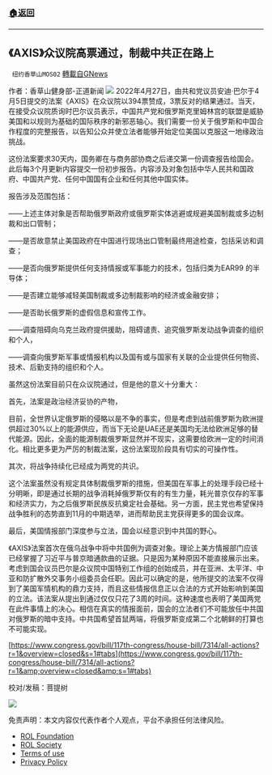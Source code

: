 ###  [:house:返回](README.md)
---


## 《AXIS》众议院高票通过，制裁中共正在路上
` 纽约香草山MOS02` [轉載自GNews](https://gnews.org/zh-hans/2432312/)

作者：香草山健身部-正道新闻
 ![](https://cdn.discordapp.com/attachments/902205163622776852/956563844661121124/image0.png) 
2022年4月27日，由共和党议员安迪·巴尔于4月5日提交的法案《AXIS》在众议院以394票赞成，3票反对的结果通过。当天，在接受众议院质询时巴尔议员表示，中国共产党和俄罗斯克里姆林宫的联盟是威胁美国和以规则为基础的国际秩序的新邪恶轴心。我们需要一份关于俄罗斯和中国合作程度的完整报告，以告知公众并使立法者能够开始定位美国以克服这一地缘政治挑战。
 
这份法案要求30天内，国务卿在与商务部协商之后递交第一份调查报告给国会。此后每3个月更新内容提交一份初步报告。内容涉及对象包括中华人民共和国政府、中国共产党、任何中国国有企业和任何其他中国实体。
 
报告涉及范围包括：
 
——上述主体对象是否帮助俄罗斯政府或俄罗斯实体逃避或规避美国制裁或多边制裁和出口管制；
 
——是否故意禁止美国政府在中国进行现场出口管制最终用途检查，包括采访和调查；
 
——是否向俄罗斯提供任何支持情报或军事能力的技术，包括归类为EAR99 的半导体；
 
——是否建立能够减轻美国制裁或多边制裁影响的经济或金融安排；
 
——是否助长俄罗斯的虚假信息和宣传工作。
 
——调查阻碍向乌克兰政府提供援助，阻碍谴责、追究俄罗斯发动战争调查的组织和个人，
 
——调查向俄罗斯军事或情报机构以及国有或与国家有关联的企业提供任何物资、技术、后勤支持的组织和个人。
 
虽然这份法案目前只在众议院通过，但是他的意义十分重大：
 
首先，法案是政治经济妥协的产物，
 
目前，全世界认定俄罗斯的侵略以是不争的事实，但是考虑到战前俄罗斯为欧洲提供超过30%以上的能源供应，而当下无论是UAE还是美国均无法给欧洲足够的替代能源。因此，全面的能源制裁俄罗斯显然并不现实，这需要给欧洲一定的时间消化。相比更多更为严厉的制裁法案，这份法案现阶段具有切实的可操作性。
 
其次，将战争持续化已经成为两党的共识。
 
这个法案虽然没有规定具体制裁俄罗斯的措施，但美国在军事上的处理手段已经十分明晰，即是通过长期的战争消耗掉俄罗斯仅有的有生力量，耗光普京仅存的军事和经济实力，为之后俄罗斯民族反抗奠定社会基础。另一方面，民主党也希望保持战争胜利的态势直到11月的中期选举，进而帮助民主党获得更多的国会议席。
 
最后，美国情报部门深度参与立法，国会以经意识到中共国的野心。
 
《AXIS》法案首次在俄乌战争中将中共国例为调查对象。理论上美方情报部门应该已经掌握了习近平与普京暗通款曲的证据。只是因为某种原因不能直接展示出来。考虑到国会议员巴尔是众议院中国特别工作组的创始成员，并在亚洲、太平洋、中亚和防扩散外交事务小组委员会任职。因此可以确定的是，他所提交的法案不仅得到了美国军情机构的鼎力支持，而且这些情报信息正以合法的方式开始影响到美国的立法。该法案从提出到通过仅仅只花了3周的时间。这种速度也表明了美国两党在此件事情上的决心。相信在真实的情报面前，国会的立法者们不可能放任中共国对俄罗斯的暗中支持。中共国希望首鼠两端，将俄罗斯变成第二个北朝鲜的打算也不可能实现。
 
[https://www.congress.gov/bill/117th-congress/house-bill/7314/all-actions?r=1&overview=closed&s=1#tabs](https://www.congress.gov/bill/117th-congress/house-bill/7314/all-actions?r=1&amp;overview=closed&amp;s=1#tabs)
 
校对/发稿：菩提树
 
![](https://cdn.discordapp.com/attachments/942466911881539646/965650193439662110/IMG_9237.jpg)

免责声明：本文内容仅代表作者个人观点，平台不承担任何法律风险。
  
- [ROL Foundation](https://rolfoundation.org/)
- [ROL Society](https://rolsociety.org/)
- [Terms of use](https://gnews.org/terms-of-use-3/)
- [Privacy Policy](https://gnews.org/privacy-policy/)

